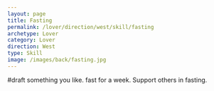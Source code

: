 ```yaml
---
layout: page
title: Fasting
permalink: /lover/direction/west/skill/fasting
archetype: Lover
category: Lover
direction: West
type: Skill
image: /images/back/fasting.jpg
---
```

#draft something you like. fast for a week. Support others in fasting. 
